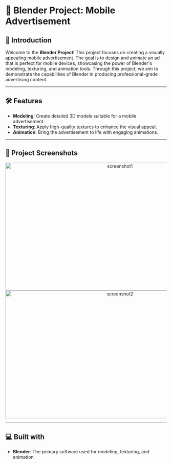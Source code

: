 # 🎨 Blender Project: Mobile Advertisement

## 📜 Introduction
Welcome to the **Blender Project**! This project focuses on creating a visually appealing mobile advertisement. The goal is to design and animate an ad that is perfect for mobile devices, showcasing the power of Blender's modeling, texturing, and animation tools. Through this project, we aim to demonstrate the capabilities of Blender in producing professional-grade advertising content.

---

## 🛠️ Features
- **Modeling**: Create detailed 3D models suitable for a mobile advertisement.
- **Texturing**: Apply high-quality textures to enhance the visual appeal.
- **Animation**: Bring the advertisement to life with engaging animations.


---

## 📸 Project Screenshots

<div align="center">
    <img src="https://i.ibb.co/whK9Tqf/Whats-App-Image-2024-10-19-at-9-20-40-PM.jpg" alt="screenshot1" width="700" height="400" />
    <img src="https://i.ibb.co/HxpLRZY/Whats-App-Image-2024-10-19-at-9-20-39-PM.jpg" alt="screenshot2" width="700" height="400" />

</div>

---

## 💻 Built with
- **Blender**: The primary software used for modeling, texturing, and animation.

